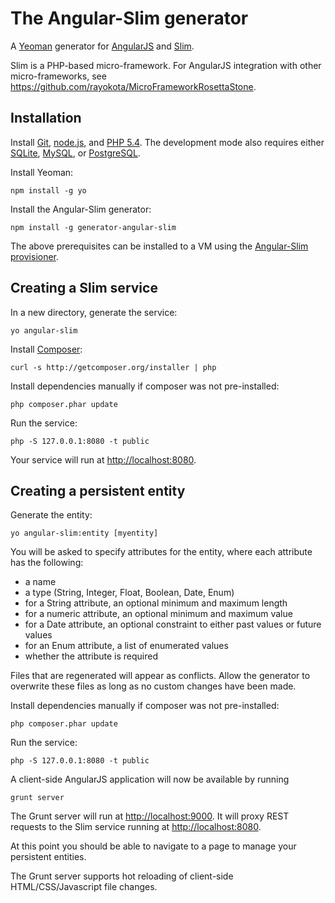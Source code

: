 # The Angular-Slim generator 

A [Yeoman](http://yeoman.io) generator for [AngularJS](http://angularjs.org) and [Slim](http://www.slimframework.com/).

Slim is a PHP-based micro-framework.  For AngularJS integration with other micro-frameworks, see https://github.com/rayokota/MicroFrameworkRosettaStone.

## Installation

Install [Git](http://git-scm.com), [node.js](http://nodejs.org), and [PHP 5.4](http://www.php.net/).  The development mode also requires either [SQLite](http://www.sqlite.org), [MySQL](http://www.mysql.com/), or [PostgreSQL](http://www.postgresql.org/).

Install Yeoman:

    npm install -g yo

Install the Angular-Slim generator:

    npm install -g generator-angular-slim

The above prerequisites can be installed to a VM using the [Angular-Slim provisioner](https://github.com/rayokota/provision-angular-slim).

## Creating a Slim service

In a new directory, generate the service:

    yo angular-slim

Install [Composer](https://getcomposer.org/):

    curl -s http://getcomposer.org/installer | php

Install dependencies manually if composer was not pre-installed:

    php composer.phar update

Run the service:

    php -S 127.0.0.1:8080 -t public

Your service will run at [http://localhost:8080](http://localhost:8080).


## Creating a persistent entity

Generate the entity:

    yo angular-slim:entity [myentity]

You will be asked to specify attributes for the entity, where each attribute has the following:

- a name
- a type (String, Integer, Float, Boolean, Date, Enum)
- for a String attribute, an optional minimum and maximum length
- for a numeric attribute, an optional minimum and maximum value
- for a Date attribute, an optional constraint to either past values or future values
- for an Enum attribute, a list of enumerated values
- whether the attribute is required

Files that are regenerated will appear as conflicts.  Allow the generator to overwrite these files as long as no custom changes have been made.

Install dependencies manually if composer was not pre-installed:

    php composer.phar update

Run the service:

    php -S 127.0.0.1:8080 -t public
    
A client-side AngularJS application will now be available by running

    grunt server

The Grunt server will run at [http://localhost:9000](http://localhost:9000).  It will proxy REST requests to the Slim service running at [http://localhost:8080](http://localhost:8080).

At this point you should be able to navigate to a page to manage your persistent entities.  

The Grunt server supports hot reloading of client-side HTML/CSS/Javascript file changes.

